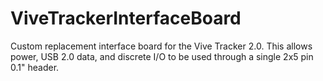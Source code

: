 # ViveTrackerInterfaceBoard

Custom replacement interface board for the Vive Tracker 2.0.  This allows power, USB 2.0 data, and discrete I/O to be used through a single 2x5 pin 0.1" header.
